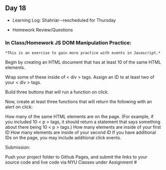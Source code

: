## Day 18

* Learning Log: Shahriar--rescheduled for Thursday

* Homework Review/Questions

### In Class/Homework JS DOM Manipulation Practice:

    *This is an exercise to gain more practice with events in Javascript.*

Begin by creating an HTML document that has at least 10 of the same HTML elements.

Wrap some of these inside of < div > tags. Assign an ID to at least two of your < div > tags.

Build three buttons that will run a function on click.

Now, create at least three functions that will return the following with an alert on click:

How many of the same HTML elements are on the page. (For example, if you included 10 < p > tags, it should return a statement that says something about there being 10 < p > tags.)
How many elements are inside of your first ID
How many elements are inside of your second ID
If you have additional IDs on the page, you may include additional click events.

Submission: 

Push your project folder to Github Pages, and submit the links to your source code and live code via NYU Classes under Assignment # 